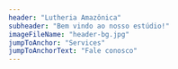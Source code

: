 ```yaml
---
header: "Lutheria Amazônica"
subheader: "Bem vindo ao nosso estúdio!"
imageFileName: "header-bg.jpg"
jumpToAnchor: "Services"
jumpToAnchorText: "Fale conosco"
---
```

